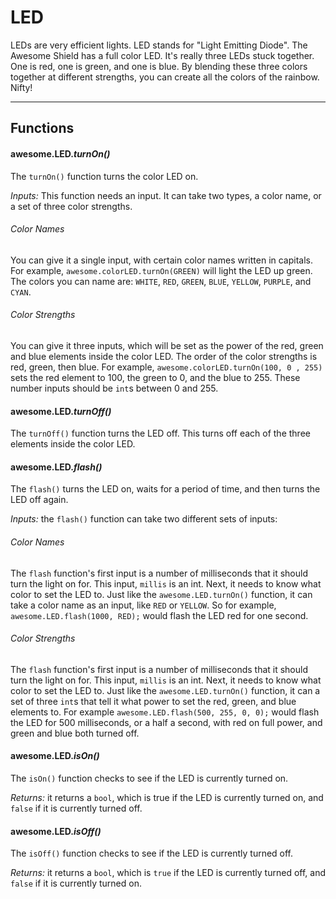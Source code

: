 # LED

LEDs are very efficient lights. LED stands for "Light Emitting Diode". The Awesome Shield has a full color LED. It's really three LEDs stuck together. One is red, one is green, and one is blue. By blending these three colors together at different strengths, you can create all the colors of the rainbow. Nifty!

***

## Functions

#### awesome.LED.*turnOn()*

The `turnOn()` function turns the color LED on.

*Inputs:* This function needs an input. It can take two types, a color name, or a set of three color strengths.

###### Color Names
You can give it a single input, with certain color names written in capitals. For example, `awesome.colorLED.turnOn(GREEN)` will light the LED up green. The colors you can name are: `WHITE`, `RED`, `GREEN`, `BLUE`, `YELLOW`, `PURPLE`, and `CYAN`.

###### Color Strengths
You can give it three inputs, which will be set as the power of the red, green and blue elements inside the color LED. The order of the color strengths is red, green, then blue. For example, `awesome.colorLED.turnOn(100, 0 , 255)` sets the red element to 100, the green to 0, and the blue to 255. These number inputs should be `int`s between 0 and 255.

#### awesome.LED.*turnOff()*

The `turnOff()` function turns the LED off. This turns off each of the three elements inside the color LED.

#### awesome.LED.*flash()*

The `flash()` turns the LED on, waits for a period of time, and then turns the LED off again.

*Inputs:* the `flash()` function can take two different sets of inputs:

###### Color Names
The `flash` function's first input is a number of milliseconds that it should turn the light on for. This input, `millis` is an int. Next, it needs to know what color to set the LED to. Just like the `awesome.LED.turnOn()` function, it can take a color name as an input, like `RED` or `YELLOW`. So for example, `awesome.LED.flash(1000, RED);` would flash the LED red for one second.

###### Color Strengths
The `flash` function's first input is a number of milliseconds that it should turn the light on for. This input, `millis` is an int. Next, it needs to know what color to set the LED to. Just like the `awesome.LED.turnOn()` function, it can a set of three `int`s that tell it what power to set the red, green, and blue elements to. For example `awesome.LED.flash(500, 255, 0, 0);` would flash the LED for 500 milliseconds, or a half a second, with red on full power, and green and blue both turned off.

#### awesome.LED.*isOn()*

The `isOn()` function checks to see if the LED is currently turned on.

*Returns:* it returns a `bool`, which is true if the LED is currently turned on, and `false` if it is currently turned off.

#### awesome.LED.*isOff()*

The `isOff()` function checks to see if the LED is currently turned off.

*Returns:* it returns a `bool`, which is `true` if the LED is currently turned off, and `false` if it is currently turned on.
